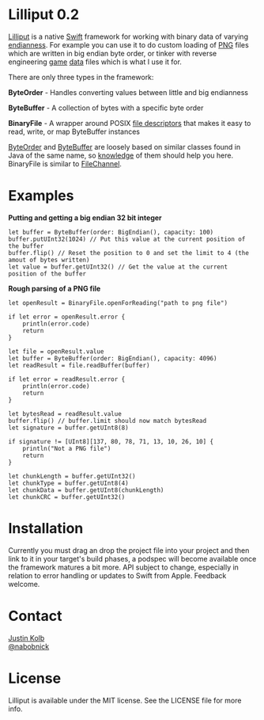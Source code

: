 Lilliput 0.2
============

[Lilliput](http://en.wikipedia.org/wiki/Lilliput_and_Blefuscu) is a native [Swift](http://en.wikipedia.org/wiki/Jonathan_Swift) framework for working with binary data of varying [endianness](http://en.wikipedia.org/wiki/Endianness). For example you can use it to do custom loading of [PNG](http://www.libpng.org/pub/png/spec/1.2/PNG-DataRep.html#DR.Integers-and-byte-order) files which are written in big endian byte order, or tinker with reverse engineering [game](https://www.asheronscall.com) [data](http://www.ugcs.caltech.edu/~dsimpson/) files which is what I use it for.

There are only three types in the framework:

**ByteOrder** - Handles converting values between little and big endianness

**ByteBuffer** - A collection of bytes with a specific byte order

**BinaryFile** - A wrapper around POSIX [file descriptors](http://en.wikipedia.org/wiki/File_descriptor) that makes it easy to read, write, or map ByteBuffer instances

[ByteOrder](http://docs.oracle.com/javase/7/docs/api/java/nio/ByteOrder.html) and [ByteBuffer](http://docs.oracle.com/javase/7/docs/api/java/nio/ByteBuffer.html) are loosely based on similar classes found in Java of the same name, so [knowledge](http://lmgtfy.com/?q=java+byte+buffer+tutorial) of them should help you here. BinaryFile is similar to [FileChannel](http://docs.oracle.com/javase/7/docs/api/java/nio/channels/FileChannel.html).

Examples
========

**Putting and getting a big endian 32 bit integer**

    let buffer = ByteBuffer(order: BigEndian(), capacity: 100)
    buffer.putUInt32(1024) // Put this value at the current position of the buffer
    buffer.flip() // Reset the position to 0 and set the limit to 4 (the amout of bytes written)
    let value = buffer.getUInt32() // Get the value at the current position of the buffer
    
    

**Rough parsing of a PNG file**

    let openResult = BinaryFile.openForReading("path to png file")
    
    if let error = openResult.error {
        println(error.code)
        return
    }
    
    let file = openResult.value
    let buffer = ByteBuffer(order: BigEndian(), capacity: 4096)
    let readResult = file.readBuffer(buffer)
    
    if let error = readResult.error {
        println(error.code)
        return
    }
    
    let bytesRead = readResult.value
    buffer.flip() // buffer.limit should now match bytesRead
    let signature = buffer.getUInt8(8)
    
    if signature != [UInt8][137, 80, 78, 71, 13, 10, 26, 10] {
        println("Not a PNG file")
        return
    }
    
    let chunkLength = buffer.getUInt32()
    let chunkType = buffer.getUInt8(4)
    let chunkData = buffer.getUInt8(chunkLength)
    let chunkCRC = buffer.getUInt32()

Installation
============

Currently you must drag an drop the project file into your project and then link to it in your target's build phases, a podspec will become available once the framework matures a bit more. API subject to change, especially in relation to error handling or updates to Swift from Apple. Feedback welcome.

Contact
=======

[Justin Kolb](https://github.com/jkolb)  
[@nabobnick](https://twitter.com/nabobnick)

License
=======

Lilliput is available under the MIT license. See the LICENSE file for more info.
